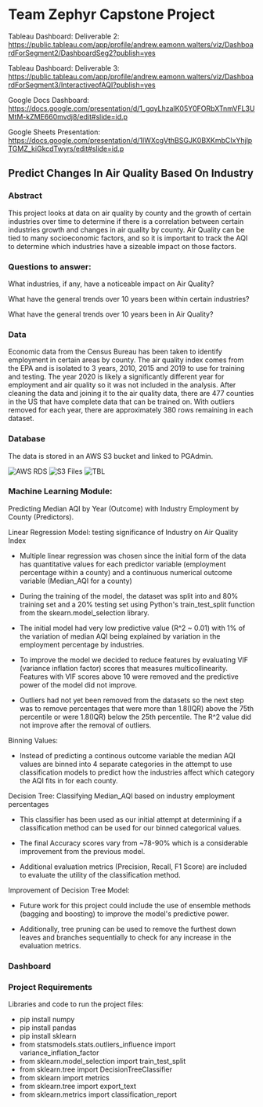 # Team Zephyr Capstone Project

Tableau Dashboard:
Deliverable 2:
https://public.tableau.com/app/profile/andrew.eamonn.walters/viz/DashboardForSegment2/DashboardSeg2?publish=yes

Tableau Dashboard:
Deliverable 3:
https://public.tableau.com/app/profile/andrew.eamonn.walters/viz/DashboardForSegment3/InteractiveofAQI?publish=yes

Google Docs Dashboard: 
https://docs.google.com/presentation/d/1_gqyLhzalK05Y0FORbXTnmVFL3UMtM-kZME660mvdj8/edit#slide=id.p

Google Sheets Presentation:
https://docs.google.com/presentation/d/1IWXcgVthBSGJK0BXKmbCIxYhjlpTGMZ_kiGkcdTwyrs/edit#slide=id.p




## Predict Changes In Air Quality Based On Industry

### Abstract

This project looks at data on air quality by county and the growth of certain industries over time to determine if there is a correlation between certain industries growth and changes in air quality by county. Air Quality can be tied to many socioeconomic factors, and so it is important to track the AQI to determine which industries have a sizeable impact on those factors. 

### Questions to answer:

What industries, if any, have a noticeable impact on Air Quality?

What have the general trends over 10 years been within certain industries?

What have the general trends over 10 years been in Air Quality?

### Data

Economic data from the Census Bureau has been taken to identify employment in certain areas by county. The air quality index comes from the EPA and is isolated to 3 years, 2010, 2015 and 2019 to use for training and testing. The year 2020 is likely a significantly different year for employment and air quality so it was not included in the analysis. After cleaning the data and joining it to the air quality data, there are 477 counties in the US that have complete data that can be trained on. With outliers removed for each year, there are approximately 380 rows remaining in each dataset.

### Database

The data is stored in an AWS S3 bucket and linked to PGAdmin.

<img   src="https://github.com/qaz957/Team_Zephyr/blob/main/Images/DB_Details_AWS.JPG"  alt="AWS RDS"  title="AWS RDS" style="display: inline-block; margin: 0 auto; max-width: 300px">

<img   src="https://github.com/qaz957/Team_Zephyr/blob/main/Images/S3_Files.JPG"  alt="S3 Files"  title="S3 Files" style="display: inline-block; margin: 0 auto; max-width: 300px">

<img   src="https://github.com/qaz957/Team_Zephyr/blob/main/Images/Tbl_Logins.JPG"  alt="TBL"  title="TBL" style="display: inline-block; margin: 0 auto; max-width: 300px">

### Machine Learning Module: 
 
Predicting Median AQI by Year (Outcome) with Industry Employment by County (Predictors). 
 
Linear Regression Model: testing significance of Industry on Air Quality Index 

- Multiple linear regression was chosen since the initial form of the data has quantitative values for each predictor variable (employment percentage within a county) and a continuous numerical outcome variable (Median_AQI for a county)

- During the training of the model, the dataset was split into and 80% training set and a 20% testing set using Python's train_test_split function from the skearn.model_selection library.

- The initial model had very low predictive value (R^2 ~ 0.01) with 1% of the variation of median AQI being explained by variation in the employment percentage by industries.

- To improve the model we decided to reduce features by evaluating VIF (variance inflation factor) scores that measures multicollinearity. Features with VIF scores above 10 were removed and the predictive power of the model did not improve. 

- Outliers had not yet been removed from the datasets so the next step was to remove percentages that were more than 1.8(IQR) above the 75th percentile or were 1.8(IQR) below the 25th percentile. The R^2 value did not improve after the removal of outliers.

Binning Values:

- Instead of predicting a continous outcome variable the median AQI values are binned into 4 separate categories in the attempt to use classification models to predict how the industries affect which category the AQI fits in for each county.

Decision Tree: Classifying Median_AQI based on industry employment percentages

- This classifier has been used as our initial attempt at determining if a classification method can be used for our binned categorical values. 

- The final Accuracy scores vary from ~78-90% which is a considerable improvement from the previous model.

- Additional evaluation metrics (Precision, Recall, F1 Score) are included to evaluate the utility of the classification method. 

Improvement of Decision Tree Model:

- Future work for this project could include the use of ensemble methods (bagging and boosting) to improve the model's predictive power. 

- Additionally, tree pruning can be used to remove the furthest down leaves and branches sequentially to check for any increase in the evaluation metrics.

### Dashboard

### Project Requirements
Libraries and code to run the project files:
- pip install numpy
- pip install pandas
- pip install sklearn
- from statsmodels.stats.outliers_influence import variance_inflation_factor
- from sklearn.model_selection import train_test_split
- from sklearn.tree import DecisionTreeClassifier
- from sklearn import metrics
- from sklearn.tree import export_text
- from sklearn.metrics import classification_report
